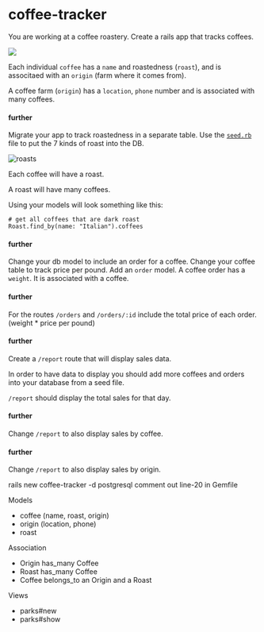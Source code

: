 # coffee-tracker


You are working at a coffee roastery. Create a rails app that tracks coffees.

![](https://media.giphy.com/media/l3vQXT6nQkKK7LkVG/giphy.gif)

Each individual `coffee` has a `name` and roastedness (`roast`), and is associtaed with an `origin` (farm where it comes from).

A coffee farm (`origin`) has a `location`, `phone` number and is associated with many coffees.

#### further
Migrate your app to track roastedness in a separate table. Use the [`seed.rb`](https://edgeguides.rubyonrails.org/active_record_migrations.html#migrations-and-seed-data) file to put the 7 kinds of roast into the DB. 

![roasts](https://cdn6.bigcommerce.com/s-s60y10i2/product_images/uploaded_images/roast-comparison-chart.jpg?t=1469215177)

Each coffee will have a roast.

A roast will have many coffees.

Using your models will look something like this:

```
# get all coffees that are dark roast
Roast.find_by(name: "Italian").coffees
```

#### further 
Change your db model to include an order for a coffee. Change your coffee table to track price per pound. Add an `order` model. A coffee order has a `weight`. It is associated with a coffee.

#### further
For the routes `/orders` and `/orders/:id` include the total price of each order. (weight * price per pound)

#### further
Create a `/report` route that will display sales data.

In order to have data to display you should add more coffees and orders into your database from a seed file.

`/report` should display the total sales for that day. 

#### further
Change `/report` to also display sales by coffee.

#### further
Change `/report` to also display sales by origin.


rails new coffee-tracker -d postgresql
comment out line-20 in Gemfile

Models
- coffee (name, roast, origin)
- origin (location, phone)
- roast 

Association
- Origin has_many Coffee
- Roast has_many Coffee
- Coffee belongs_to an Origin and a Roast

Views
- parks#new
- parks#show


